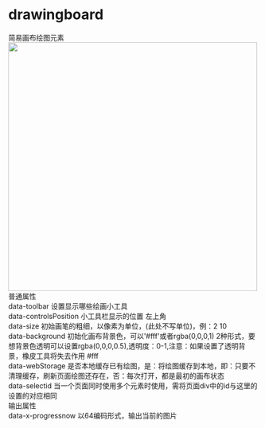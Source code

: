 # drawingboard
简易画布绘图元素<br>
<img src="http://www.wware.org/img/drawimg1.jpg?_5302" width="500px"><br>
普通属性<br>
data-toolbar	设置显示哪些绘画小工具	<br>
data-controlsPosition	小工具栏显示的位置	左上角<br>
data-size	初始画笔的粗细，以像素为单位，(此处不写单位)，例：2	10<br>
data-background	初始化画布背景色，可以'#fff'或者rgba(0,0,0,1) 2种形式，要想背景色透明可以设置rgba(0,0,0,0.5),透明度：0-1,注意：如果设置了透明背景，橡皮工具将失去作用	#fff<br>
data-webStorage	是否本地缓存已有绘图，是：将绘图缓存到本地，即：只要不清理缓存，刷新页面绘图还存在，否：每次打开，都是最初的画布状态	<br>
data-selectid	当一个页面同时使用多个元素时使用，需将页面div中的id与这里的设置的对应相同<br>
输出属性<br>
data-x-progressnow	以64编码形式，输出当前的图片<br>
